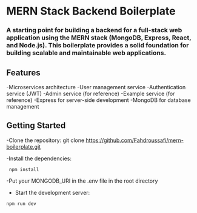 ﻿# MERN Stack Backend Boilerplate

### A starting point for building a backend for a full-stack web application using the MERN stack (MongoDB, Express, React, and Node.js). This boilerplate provides a solid foundation for building scalable and maintainable web applications.

## Features 

-Microservices architecture
-User management service 
-Authentication service (JWT)
-Admin service (for reference)
-Example service (for reference)
-Express for server-side development
-MongoDB for database management

## Getting Started

-Clone the repository: git clone https://github.com/Fahdroussafi/mern-boilerplate.git

-Install the dependencies:

```
 npm install
```

-Put your MONGODB_URI in the .env file in the root directory


- Start the development server:

```
npm run dev
```
